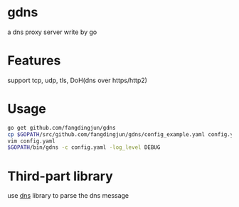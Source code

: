 # gdns
a dns proxy server write by go


Features
========

support tcp, udp, tls, DoH(dns over https/http2)

Usage
=======

```bash
go get github.com/fangdingjun/gdns
cp $GOPATH/src/github.com/fangdingjun/gdns/config_example.yaml config.yaml
vim config.yaml
$GOPATH/bin/gdns -c config.yaml -log_level DEBUG
```

Third-part library
==================
use 
[dns](https://github.com/miekg/dns)
library to parse the dns message



